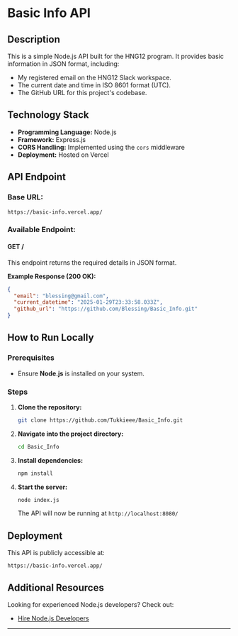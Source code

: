 # Basic Info API

## Description
This is a simple Node.js API built for the HNG12 program. It provides basic information in JSON format, including:
- My registered email on the HNG12 Slack workspace.
- The current date and time in ISO 8601 format (UTC).
- The GitHub URL for this project's codebase.

## Technology Stack
- **Programming Language:** Node.js
- **Framework:** Express.js
- **CORS Handling:** Implemented using the `cors` middleware
- **Deployment:** Hosted on Vercel

## API Endpoint
### Base URL:
```
https://basic-info.vercel.app/
```

### Available Endpoint:
#### **GET /**
This endpoint returns the required details in JSON format.

**Example Response (200 OK):**
```json
{
  "email": "blessing@gmail.com",
  "current_datetime": "2025-01-29T23:33:58.033Z",
  "github_url": "https://github.com/Blessing/Basic_Info.git"
}
```

## How to Run Locally
### Prerequisites
- Ensure **Node.js** is installed on your system.

### Steps
1. **Clone the repository:**
   ```sh
   git clone https://github.com/Tukkieee/Basic_Info.git
   ```
2. **Navigate into the project directory:**
   ```sh
   cd Basic_Info
   ```
3. **Install dependencies:**
   ```sh
   npm install
   ```
4. **Start the server:**
   ```sh
   node index.js
   ```
   The API will now be running at `http://localhost:8080/`

## Deployment
This API is publicly accessible at:
```
https://basic-info.vercel.app/
```

## Additional Resources
Looking for experienced Node.js developers? Check out:
- [Hire Node.js Developers](https://hng.tech/hire/nodejs-developers)

---


